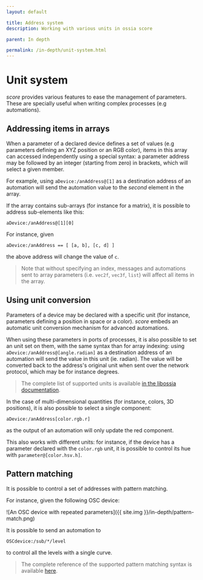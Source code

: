 ```yaml
---
layout: default

title: Address system
description: Working with various units in ossia score

parent: In depth

permalink: /in-depth/unit-system.html
---
```


# Unit system

*score* provides various features to ease the management of parameters. These are specially useful when writing complex processes (e.g automations).

## Addressing items in arrays

When a parameter of a declared device defines a set of values (e.g parameters defining an XYZ position or an RGB color), items in this array can accessed independently using a special syntax: a parameter address may be followed by an integer (starting from zero) in brackets, which will select a given member.

For example, using `aDevice:/anAddress@[1]` as a destination address of an automation will send the automation value to the *second* element in the array.

If the array contains sub-arrays (for instance for a matrix), it is possible to address sub-elements like this:

```
aDevice:/anAddress@[1][0]
```

For instance, given

```
aDevice:/anAddress == [ [a, b], [c, d] ]
```

the above address will change the value of `c`.

> Note that without specifying an index, messages and automations sent to array parameters (i.e. `vec2f`, `vec3f`, `list`) will affect all items in the array.

## Using unit conversion

Parameters of a device may be declared with a specific unit (for instance, parameters defining a position in space or a color).
*score* embeds an automatic unit conversion mechanism for advanced automations.

When using these parameters in ports of processes, it is also possible to set an unit set on them, with the same syntax than for array indexing: using `aDevice:/anAddress@[angle.radian]` as a destination address of an automation will send the value in this unit (ie. radian). The value will be converted back to the address's original unit when sent over the network protocol, which may be for instance degrees.

> The complete list of supported units is available [in the libossia documentation](https://ossia.io/ossia-docs/#units).

In the case of multi-dimensional quantities (for instance, colors, 3D positions), it is also possible to select a single component:

```
aDevice:/anAddress[color.rgb.r]
```

as the output of an automation will only update the red component.

This also works with different units: for instance, if the device has a parameter declared with the `color.rgb` unit, it is possible to control its hue with `parameter@[color.hsv.h]`.

## Pattern matching

It is possible to control a set of addresses with pattern matching.

For instance, given the following OSC device:

![An OSC device with repeated parameters]({{ site.img }}/in-depth/pattern-match.png)

It is possible to send an automation to

```
OSCdevice:/sub/*/level
```

to control all the levels with a single curve.

> The complete reference of the supported pattern matching syntax is available [here](https://ossia.io/ossia-docs/#pattern-matching).
